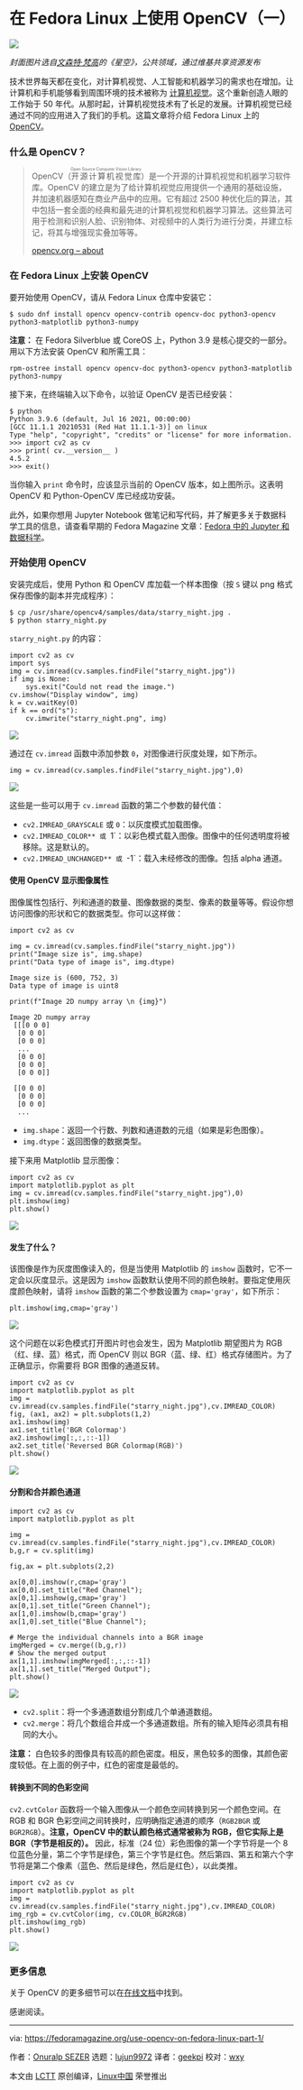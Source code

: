 [#]: subject: (Use OpenCV on Fedora Linux ‒ part 1)
[#]: via: (https://fedoramagazine.org/use-opencv-on-fedora-linux-part-1/)
[#]: author: (Onuralp SEZER https://fedoramagazine.org/author/thunderbirdtr/)
[#]: collector: (lujun9972)
[#]: translator: (geekpi)
[#]: reviewer: (wxy)
[#]: publisher: (wxy)
[#]: url: (https://linux.cn/article-13698-1.html)

在 Fedora Linux 上使用 OpenCV（一）
======

![][1]

*封面图片选自[文森特·梵高][2]的《星空》，公共领域，通过维基共享资源发布*

技术世界每天都在变化，对计算机视觉、人工智能和机器学习的需求也在增加。让计算机和手机能够看到周围环境的技术被称为 [计算机视觉][3]。这个重新创造人眼的工作始于 50 年代。从那时起，计算机视觉技术有了长足的发展。计算机视觉已经通过不同的应用进入了我们的手机。这篇文章将介绍 Fedora Linux 上的 [OpenCV][4]。

### 什么是 OpenCV？

> OpenCV（<ruby>开源计算机视觉库<rt>Open Source Computer Vision Library</rt></ruby>）是一个开源的计算机视觉和机器学习软件库。OpenCV 的建立是为了给计算机视觉应用提供一个通用的基础设施，并加速机器感知在商业产品中的应用。它有超过 2500 种优化后的算法，其中包括一套全面的经典和最先进的计算机视觉和机器学习算法。这些算法可用于检测和识别人脸、识别物体、对视频中的人类行为进行分类，并建立标记，将其与增强现实叠加等等。
>
> [opencv.org – about][5]

### 在 Fedora Linux 上安装 OpenCV

要开始使用 OpenCV，请从 Fedora Linux 仓库中安装它：

```
$ sudo dnf install opencv opencv-contrib opencv-doc python3-opencv python3-matplotlib python3-numpy
```

**注意：** 在 Fedora Silverblue 或 CoreOS 上，Python 3.9 是核心提交的一部分。用以下方法安装 OpenCV 和所需工具：

```
rpm-ostree install opencv opencv-doc python3-opencv python3-matplotlib python3-numpy
```

接下来，在终端输入以下命令，以验证 OpenCV 是否已经安装：

```
$ python
Python 3.9.6 (default, Jul 16 2021, 00:00:00)
[GCC 11.1.1 20210531 (Red Hat 11.1.1-3)] on linux
Type "help", "copyright", "credits" or "license" for more information.
>>> import cv2 as cv
>>> print( cv.__version__ )
4.5.2
>>> exit()
```

当你输入 `print` 命令时，应该显示当前的 OpenCV 版本，如上图所示。这表明 OpenCV 和 Python-OpenCV 库已经成功安装。

此外，如果你想用 Jupyter Notebook 做笔记和写代码，并了解更多关于数据科学工具的信息，请查看早期的 Fedora Magazine 文章：[Fedora 中的 Jupyter 和数据科学][6]。

### 开始使用 OpenCV

安装完成后，使用 Python 和 OpenCV 库加载一个样本图像（按 `S` 键以 png 格式保存图像的副本并完成程序）：

```
$ cp /usr/share/opencv4/samples/data/starry_night.jpg .
$ python starry_night.py
```

`starry_night.py` 的内容：

```
import cv2 as cv
import sys
img = cv.imread(cv.samples.findFile("starry_night.jpg"))
if img is None:
    sys.exit("Could not read the image.")
cv.imshow("Display window", img)
k = cv.waitKey(0)
if k == ord("s"):
    cv.imwrite("starry_night.png", img)
```

![][7]

通过在 `cv.imread` 函数中添加参数 `0`，对图像进行灰度处理，如下所示。

```
img = cv.imread(cv.samples.findFile("starry_night.jpg"),0)
```

![][8]

这些是一些可以用于 `cv.imread` 函数的第二个参数的替代值：

  * `cv2.IMREAD_GRAYSCALE` 或 `0`：以灰度模式加载图像。
  * `cv2.IMREAD_COLOR** 或 `1`：以彩色模式载入图像。图像中的任何透明度将被移除。这是默认的。
  * `cv2.IMREAD_UNCHANGED** 或 `-1`：载入未经修改的图像。包括 alpha 通道。

#### 使用 OpenCV 显示图像属性

图像属性包括行、列和通道的数量、图像数据的类型、像素的数量等等。假设你想访问图像的形状和它的数据类型。你可以这样做：

```
import cv2 as cv

img = cv.imread(cv.samples.findFile("starry_night.jpg"))
print("Image size is", img.shape)
print("Data type of image is", img.dtype)

Image size is (600, 752, 3)
Data type of image is uint8

print(f"Image 2D numpy array \n {img}")

Image 2D numpy array
 [[[0 0 0]
  [0 0 0]
  [0 0 0]
  ...
  [0 0 0]
  [0 0 0]
  [0 0 0]]

 [[0 0 0]
  [0 0 0]
  [0 0 0]
  ...
```

  * `img.shape`：返回一个行数、列数和通道数的元组（如果是彩色图像）。
  * `img.dtype`：返回图像的数据类型。

接下来用 Matplotlib 显示图像：

```
import cv2 as cv
import matplotlib.pyplot as plt
img = cv.imread(cv.samples.findFile("starry_night.jpg"),0)
plt.imshow(img)
plt.show()
```

![][9]

#### 发生了什么？

该图像是作为灰度图像读入的，但是当使用 Matplotlib 的 `imshow` 函数时，它不一定会以灰度显示。这是因为 `imshow` 函数默认使用不同的颜色映射。要指定使用灰度颜色映射，请将 `imshow` 函数的第二个参数设置为 `cmap='gray'`，如下所示：

```
plt.imshow(img,cmap='gray')
```

![][10]

这个问题在以彩色模式打开图片时也会发生，因为 Matplotlib 期望图片为 RGB（红、绿、蓝）格式，而 OpenCV 则以 BGR（蓝、绿、红）格式存储图片。为了正确显示，你需要将 BGR 图像的通道反转。

```
import cv2 as cv
import matplotlib.pyplot as plt
img = cv.imread(cv.samples.findFile("starry_night.jpg"),cv.IMREAD_COLOR)
fig, (ax1, ax2) = plt.subplots(1,2)
ax1.imshow(img)
ax1.set_title('BGR Colormap')
ax2.imshow(img[:,:,::-1])
ax2.set_title('Reversed BGR Colormap(RGB)')
plt.show()
```

![][11]

#### 分割和合并颜色通道

```
import cv2 as cv
import matplotlib.pyplot as plt

img = cv.imread(cv.samples.findFile("starry_night.jpg"),cv.IMREAD_COLOR)
b,g,r = cv.split(img)

fig,ax = plt.subplots(2,2)

ax[0,0].imshow(r,cmap='gray')
ax[0,0].set_title("Red Channel");
ax[0,1].imshow(g,cmap='gray')
ax[0,1].set_title("Green Channel");
ax[1,0].imshow(b,cmap='gray')
ax[1,0].set_title("Blue Channel");

# Merge the individual channels into a BGR image
imgMerged = cv.merge((b,g,r))
# Show the merged output
ax[1,1].imshow(imgMerged[:,:,::-1])
ax[1,1].set_title("Merged Output");
plt.show()
```

![][12]

  * `cv2.split`：将一个多通道数组分割成几个单通道数组。
  * `cv2.merge`：将几个数组合并成一个多通道数组。所有的输入矩阵必须具有相同的大小。

**注意：** 白色较多的图像具有较高的颜色密度。相反，黑色较多的图像，其颜色密度较低。在上面的例子中，红色的密度是最低的。

#### 转换到不同的色彩空间

`cv2.cvtColor` 函数将一个输入图像从一个颜色空间转换到另一个颜色空间。在 RGB 和 BGR 色彩空间之间转换时，应明确指定通道的顺序（`RGB2BGR` 或 `BGR2RGB`）。**注意，OpenCV 中的默认颜色格式通常被称为 RGB，但它实际上是 BGR（字节是相反的）。** 因此，标准（24 位）彩色图像的第一个字节将是一个 8 位蓝色分量，第二个字节是绿色，第三个字节是红色。然后第四、第五和第六个字节将是第二个像素（蓝色、然后是绿色，然后是红色），以此类推。

```
import cv2 as cv
import matplotlib.pyplot as plt
img = cv.imread(cv.samples.findFile("starry_night.jpg"),cv.IMREAD_COLOR)
img_rgb = cv.cvtColor(img, cv.COLOR_BGR2RGB)
plt.imshow(img_rgb)
plt.show()
```

![][13]

### 更多信息

关于 OpenCV 的更多细节可以在[在线文档][14]中找到。

感谢阅读。

--------------------------------------------------------------------------------

via: https://fedoramagazine.org/use-opencv-on-fedora-linux-part-1/

作者：[Onuralp SEZER][a]
选题：[lujun9972][b]
译者：[geekpi](https://github.com/geekpi)
校对：[wxy](https://github.com/wxy)

本文由 [LCTT](https://github.com/LCTT/TranslateProject) 原创编译，[Linux中国](https://linux.cn/) 荣誉推出

[a]: https://fedoramagazine.org/author/thunderbirdtr/
[b]: https://github.com/lujun9972
[1]: https://fedoramagazine.org/wp-content/uploads/2021/08/starry-night-1-816x345.jpg
[2]: https://commons.wikimedia.org/wiki/File:Van_Gogh_-_Starry_Night_-_Google_Art_Project.jpg
[3]: https://en.wikipedia.org/wiki/Computer_vision
[4]: https://en.wikipedia.org/wiki/OpenCV
[5]: https://opencv.org/about/
[6]: https://fedoramagazine.org/jupyter-and-data-science-in-fedora/
[7]: https://fedoramagazine.org/wp-content/uploads/2021/06/image.png
[8]: https://fedoramagazine.org/wp-content/uploads/2021/06/image-1.png
[9]: https://fedoramagazine.org/wp-content/uploads/2021/06/image-2.png
[10]: https://fedoramagazine.org/wp-content/uploads/2021/06/image-3.png
[11]: https://fedoramagazine.org/wp-content/uploads/2021/06/image-4.png
[12]: https://fedoramagazine.org/wp-content/uploads/2021/06/image-5.png
[13]: https://fedoramagazine.org/wp-content/uploads/2021/06/image-7.png
[14]: https://docs.opencv.org/4.5.2/index.html
